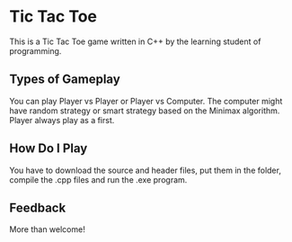# Tic Tac Toe

This is a Tic Tac Toe game written in C++ by the learning student of programming. 

## Types of Gameplay

You can play Player vs Player or Player vs Computer. The computer might have random strategy or smart strategy based on the Minimax algorithm.
Player always play as a first.

## How Do I Play

You have to download the source and header files, put them in the folder, compile the .cpp files and run the .exe program.

## Feedback

More than welcome!
